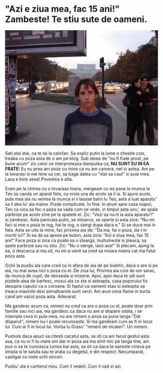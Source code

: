 # "Azi e ziua mea, fac 15 ani!" Zambeste! Te stiu sute de oameni.

!["Azi e ziua mea, fac 15 ani!" Zambeste! Te stiu sute de oameni.](/imagini/47.jpg?raw=true)

Sati stai stai, ca te tai la celofan. Sa explic putin la lume o chestie cois, treaba cu poza asta de o am pe blog. Sub ideea de "nu fi frate prost, pe bune acum" zic celor ce interpreteaza dampulea ca, **NU SUNT EU IN EA FRATE**! Eu nu prea am poze cu mine ca nu am camera, net si astea. Am pe la tovarasi si me lene sa cer, sa bage dalea cu "stai sa caut" si pula mea. Lasa e bine asea! Povestea e alta.

Eram pe la Unirea cu o tovarasa Ioana, mergeam cu ea pana la munca la Teo sa vanda un aparat foto, ca vroia una de acolo sa il ia. Si ajuns acolo, pula mea aia nu venise la munca si ii lasase banii lu Teo, asta a luat aparatu' sa il dea lu' aia maine. Pizde complicate. In fine. In drum spre casa inapoi, Teo ca cica sa fac o poza sa vada cum se vede, in timpul asta unu', de spala parbrize pe acolo vine pe la spatele ei. Zic: "Vezi sa nu-ti ia asta aparatu'!" si zambesc. Asta panicata putin, se intoarce, se sperie si asta zice: "Nu-mi faci si mie o poza te rog, hai te rog, o stergi dupa daca e." Si se duce mai in fata. Asta se uita la mine, fac privirea aia de: "Da ma, fai o poza, da-l in mortii lui!" Si ea da sa apese pe buton, asta zice: "Azi e ziua mea, fac 15 ani!" Face poza si zice ca poate sa o stearga, multumeste si pleaca, sa spele parbrize sau nu stiu. Zic: "Nu o sterge, laso asa!" Si plecam, ajung la ea, o descarca si ma uit, nu mi-a venit sa cred sa moara mama cat ma futut poza asta.

Ochii la pustiu ala care cred ca in afara de aia de pe buletin, daca o are si pe aia, nu mai avea nici o poza cu el. De ziua lui, Privirea aia cois de om sarac, de munca de copil, de oboseala si mizerie. Apoi, apoi daca te uiti sunt pizdele alea de barfesc, mosul ala ce sta si asteapta, casa poporului fix desupra capului ca o coroana. Si faptul ca oamenii stau si asteapta sa treaca masinile desi semafoarele sunt verzi. Am avut ceva flame in burta cand am vazut poza asta. Adevarat.

Ma gandesc acum ca, nimeni nu cred ca are o poza cu el, poate doar prin familie sau nici aia, ma gandesc ca daca nu are si dispare odata, i se intampla ceva in pula mea, nu are nimeni o poza sa puna langa "Dat disparut", nimeni nu-l poate recunoaste. Si ma gandeam cum as fi in locul lui. Cum ai fi in locul lui. Vorba lu Grasu' "nimeni de nicaieri". Un nimeni.

Pustiule daca apuci sa citesti cacatul asta, sa sti ca am facut gestul asta asa, ca nu oi fi tu mare om dar in poza aia ma simt mic pe langa tine, am pus-o sa te cunoasca lumea bai asta, sa sti ca daca te opreste cineva pe strada si te saluta sau te arata cu degetul, e din respect. Necumparat, castigat cu niste ochi sinceri.

Pustiu' ala e cartierul meu. Cum il vedeti. Cum il vad si azi.